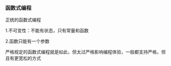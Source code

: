 ### 函数式编程

正统的函数式编程

1.不可变性：不能有状态，只有常量和函数

2.函数只能有一个参数

严格规定的函数式编程就是如此，但太过严格影响编程体验，一般都支持严格，但且有更宽松的方式


